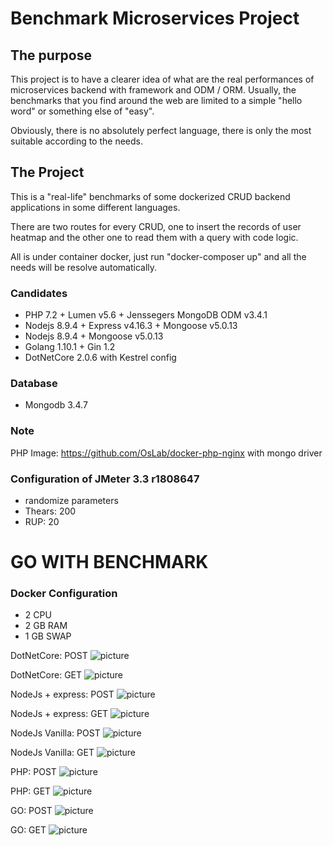 # Benchmark Microservices Project #

## The purpose

This project is to have a clearer idea of what are the real performances of microservices backend with framework and ODM / ORM. Usually, the benchmarks that you find around the web are limited to a simple "hello word" or something else of "easy".

Obviously, there is no absolutely perfect language, there is only the most suitable according to the needs. 

 

## The Project

This is a "real-life" benchmarks of some dockerized CRUD backend applications in some different languages. 

There are two routes for every CRUD, one to insert the records of user heatmap and the other one to read them with a query with code logic.

  

All is under container docker, just run "docker-composer up" and all the needs will be resolve automatically. 

  

### Candidates
- PHP 7.2 + Lumen v5.6 + Jenssegers MongoDB ODM v3.4.1 
- Nodejs 8.9.4 + Express v4.16.3 + Mongoose v5.0.13 
- Nodejs 8.9.4 + Mongoose v5.0.13 
- Golang 1.10.1 + Gin 1.2
- DotNetCore 2.0.6 with Kestrel config

### Database
- Mongodb 3.4.7

### Note
PHP Image: https://github.com/OsLab/docker-php-nginx with mongo driver 

### Configuration of JMeter 3.3 r1808647
 - randomize parameters
 - Thears: 200
 - RUP: 20

# GO WITH BENCHMARK

### Docker Configuration
- 2 CPU
- 2 GB RAM
- 1 GB SWAP

DotNetCore: POST 
![picture](https://github.com/angeloLed/benchmarks/blob/master/other/DN-POST.png "")

DotNetCore: GET 
![picture](https://github.com/angeloLed/benchmarks/blob/master/other/DN-GET.png "")

NodeJs + express: POST 
![picture](https://github.com/angeloLed/benchmarks/blob/master/other/NODEJS-POST.png "")

NodeJs + express: GET 
![picture](https://github.com/angeloLed/benchmarks/blob/master/other/NODEJS-GET.png "")

NodeJs Vanilla: POST 
![picture](https://github.com/angeloLed/benchmarks/blob/master/other/NODEJSV-POST.png "")

NodeJs Vanilla: GET 
![picture](https://github.com/angeloLed/benchmarks/blob/master/other/NODEJSV-GET.png "")

PHP: POST 
![picture](https://github.com/angeloLed/benchmarks/blob/master/other/PHP-POST.png "")

PHP: GET 
![picture](https://github.com/angeloLed/benchmarks/blob/master/other/PHP-GET.png "")

GO: POST 
![picture](https://github.com/angeloLed/benchmarks/blob/master/other/GO-POST.png "")

GO: GET 
![picture](https://github.com/angeloLed/benchmarks/blob/master/other/GO-GET.png "")